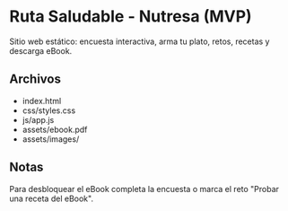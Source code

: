 # Ruta Saludable - Nutresa (MVP)

Sitio web estático: encuesta interactiva, arma tu plato, retos, recetas y descarga eBook.

## Archivos
- index.html
- css/styles.css
- js/app.js
- assets/ebook.pdf
- assets/images/

## Notas
Para desbloquear el eBook completa la encuesta o marca el reto "Probar una receta del eBook".
